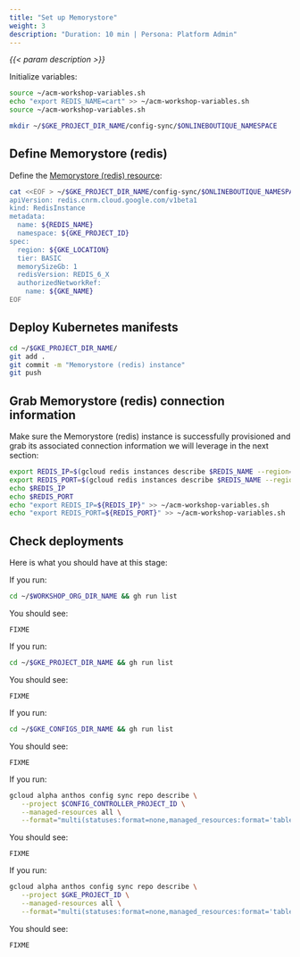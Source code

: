 ```yaml
---
title: "Set up Memorystore"
weight: 3
description: "Duration: 10 min | Persona: Platform Admin"
---
```

_{{< param description >}}_

Initialize variables:
```Bash
source ~/acm-workshop-variables.sh
echo "export REDIS_NAME=cart" >> ~/acm-workshop-variables.sh
source ~/acm-workshop-variables.sh
```

```Bash
mkdir ~/$GKE_PROJECT_DIR_NAME/config-sync/$ONLINEBOUTIQUE_NAMESPACE
```

## Define Memorystore (redis)

Define the [Memorystore (redis) resource](https://cloud.google.com/config-connector/docs/reference/resource-docs/redis/redisinstance):
```Bash
cat <<EOF > ~/$GKE_PROJECT_DIR_NAME/config-sync/$ONLINEBOUTIQUE_NAMESPACE/memorystore.yaml
apiVersion: redis.cnrm.cloud.google.com/v1beta1
kind: RedisInstance
metadata:
  name: ${REDIS_NAME}
  namespace: ${GKE_PROJECT_ID}
spec:
  region: ${GKE_LOCATION}
  tier: BASIC
  memorySizeGb: 1
  redisVersion: REDIS_6_X
  authorizedNetworkRef:
    name: ${GKE_NAME}
EOF
```

## Deploy Kubernetes manifests

```Bash
cd ~/$GKE_PROJECT_DIR_NAME/
git add .
git commit -m "Memorystore (redis) instance"
git push
```

## Grab Memorystore (redis) connection information

Make sure the Memorystore (redis) instance is successfully provisioned and grab its associated connection information we will leverage in the next section:
```Bash
export REDIS_IP=$(gcloud redis instances describe $REDIS_NAME --region=$GKE_LOCATION --project=$GKE_PROJECT_ID --format='get(host)')
export REDIS_PORT=$(gcloud redis instances describe $REDIS_NAME --region=$GKE_LOCATION --project=$GKE_PROJECT_ID --format='get(port)')
echo $REDIS_IP
echo $REDIS_PORT
echo "export REDIS_IP=${REDIS_IP}" >> ~/acm-workshop-variables.sh
echo "export REDIS_PORT=${REDIS_PORT}" >> ~/acm-workshop-variables.sh
```

## Check deployments

Here is what you should have at this stage:

If you run:
```Bash
cd ~/$WORKSHOP_ORG_DIR_NAME && gh run list
```
You should see:
```Plaintext
FIXME
```

If you run:
```Bash
cd ~/$GKE_PROJECT_DIR_NAME && gh run list
```
You should see:
```Plaintext
FIXME
```

If you run:
```Bash
cd ~/$GKE_CONFIGS_DIR_NAME && gh run list
```
You should see:
```Plaintext
FIXME
```

If you run:
```Bash
gcloud alpha anthos config sync repo describe \
   --project $CONFIG_CONTROLLER_PROJECT_ID \
   --managed-resources all \
   --format="multi(statuses:format=none,managed_resources:format='table[box](group:sort=2,kind,name,namespace:sort=1)')"
```
You should see:
```Plaintext
FIXME
```

If you run:
```Bash
gcloud alpha anthos config sync repo describe \
   --project $GKE_PROJECT_ID \
   --managed-resources all \
   --format="multi(statuses:format=none,managed_resources:format='table[box](group:sort=2,kind,name,namespace:sort=1)')"
```
You should see:
```Plaintext
FIXME
```